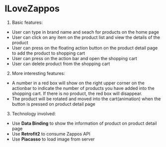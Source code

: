 # ILoveZappos

1. Basic features:

 * User can type in brand name and seach for products on the home page
 * User can click on any item on the product list and view the details of the product
 * User can press on the floating action button on the product detail page to add the product to shopping cart
 * User can press on the action bar and open the shopping cart
 * User can delete product from the shopping cart

2. More interesting features:

 * A number in a red box will show on the right upper corner on the actionbar to indicate the number of products you have added into the shopping cart. If there is no product, the red box will disappear.
 * The product will be rotated and moved into the cart(animation) when the button is pressed on product detail page

3. Technology involved:
* Use **Data Binding** to show the information of product on product detail page
* Use **Retrofit2** to consume Zappos API
* Use **Piacasso** to load image from server






